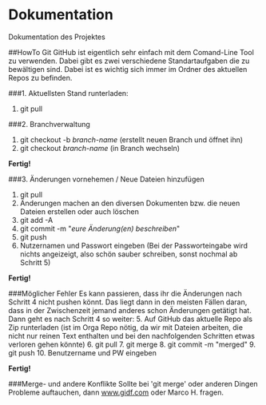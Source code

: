# Dokumentation
Dokumentation des Projektes

##HowTo Git
GitHub ist eigentlich sehr einfach mit dem Comand-Line Tool zu verwenden. Dabei gibt es zwei verschiedene Standartaufgaben die zu bewältigen sind.
Dabei ist es wichtig sich immer im Ordner des aktuellen Repos zu befinden.

###1. Aktuellsten Stand runterladen:
1. git pull

###2. Branchverwaltung
1. git checkout -b *branch-name* (erstellt neuen Branch und öffnet ihn)
2. git checkout *branch-name* (in Branch wechseln)

__Fertig!__

###3. Änderungen vornehemen / Neue Dateien hinzufügen
1. git pull
2. Änderungen machen an den diversen Dokumenten bzw. die neuen Dateien erstellen oder auch löschen
3. git add -A
4. git commit -m "*eure Änderung(en) beschreiben*"
5. git push
6. Nutzernamen und Passwort eingeben (Bei der Passworteingabe wird nichts angeizeigt, also schön sauber schreiben, sonst nochmal ab Schritt 5)

__Fertig!__

###Möglicher Fehler
Es kann passieren, dass ihr die Änderungen nach Schritt 4 nicht pushen könnt. Das liegt dann in den meisten Fällen daran, dass in der Zwischenzeit jemand anderes schon Änderungen getätigt hat. Dann geht es nach Schritt 4 so weiter:
5. Auf GitHub das aktuelle Repo als Zip runterladen (ist im Orga Repo nötig, da wir mit Dateien arbeiten, die nicht nur reinen Text enthalten und bei den nachfolgenden Schritten etwas verloren gehen könnte)
6. git pull
7. git merge
8. git commit -m "merged"
9. git push
10. Benutzername und PW eingeben

__Fertig!__

###Merge- und andere Konflikte
Sollte bei 'git merge' oder anderen Dingen Probleme auftauchen, dann www.gidf.com oder Marco H. fragen.
